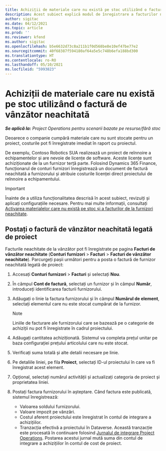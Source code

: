 ```yaml
---
title: Achiziții de materiale care nu există pe stoc utilizând o factură de vânzător neachitată
description: Acest subiect explică modul de înregistrare a facturilor neachitate de la furnizor.
author: sigitac
ms.date: 04/12/2021
ms.topic: article
ms.prod: ''
ms.reviewer: kfend
ms.author: sigitac
ms.openlocfilehash: b5e6632d73c8a211b1f0d568be8e10ef47be77e2
ms.sourcegitcommit: 40f68387f594180af64a5e5c748b6efa188bd300
ms.translationtype: HT
ms.contentlocale: ro-RO
ms.lasthandoff: 05/10/2021
ms.locfileid: "5993823"
---
```

# <a name="purchase-non-stocked-materials-using-a-pending-vendor-invoice"></a>Achiziții de materiale care nu există pe stoc utilizând o factură de vânzător neachitată

_**Se aplică la:** Project Operations pentru scenarii bazate pe resurse/fără stoc_

Deoarece o companie cumpără materiale care nu sunt stocate pentru un proiect, costurile pot fi înregistrate imediat în raport cu proiectul. 

De exemplu, Contoso Robotics SUA realizează un proiect de reînnoire a echipamentelor și are nevoie de licențe de software. Aceste licențe sunt achiziționate de la un furnizor terță parte.  Folosind Dynamics 365 Finance, funcționarul de conturi furnizori înregistrează un document de factură neachitată a furnizorului și atribuie costurile licenței direct proiectului de reînnoire a echipamentului. 

> [!IMPORTANT]
> Înainte de a utiliza funcționalitatea descrisă în acest subiect, revizuiți și aplicați configurațiile necesare. Pentru mai multe informații, consultați [Activarea materialelor care nu există pe stoc și a facturilor de la furnizori neachitate](configure-materials-nonstocked.md). 

## <a name="post-a-project-related-pending-vendor-invoice"></a>Postați o factură de vânzător neachitată legată de proiect 

Facturile neachitate de la vânzător pot fi înregistrate pe pagina **Facturi de vânzător neachitate** (**Conturi furnizori** > **Facturi** > **Facturi de vânzător neachitate**). Parcurgeți pașii următori pentru a posta o factură de furnizor neachitată legată de proiect:

1. Accesați **Conturi furnizori** > **Facturi** și selectați **Nou**. 
2. În câmpul **Cont de factură**, selectați un furnizor și în câmpul **Număr**, introduceți identificarea facturii furnizorului.
3. Adăugați o linie la factura furnizorului și în câmpul **Numărul de element**, selectați elementul care nu este stocat cumpărat de la furnizor. 

    > [!NOTE]
    > Liniile de facturare ale furnizorului care se bazează pe o categorie de achiziții nu pot fi înregistrate în cadrul proiectului. 
    
5. Adăugați cantitatea achiziționată. Sistemul va completa prețul unitar pe baza configurației prețului articolului care nu este stocat. 
6. Verificați suma totală și alte detalii necesare pe linie.
7. Pe detaliile liniei, pe fila **Proiect**, selectați ID-ul proiectului în care va fi înregistrat acest element.
8. Opțional, selectați numărul activității și actualizați categoria de proiect și proprietatea liniei.
9. Postați factura furnizorului în așteptare. Când factura este publicată, sistemul înregistrează:
    
    - Valoarea soldului furnizorului.
    - Valoare impozit pe vânzări.
    - Costul aferent proiectului este înregistrat în contul de integrare a achizițiilor.
    - Tranzacția efectivă a proiectului în Dataverse. Această tranzacție este procesată în continuare folosind [Jurnalul de integrare Project Operations](../project-accounting/project-operations-integration-journal.md). Postarea acestui jurnal mută suma din contul de integrare a achizițiilor în contul de cost de proiect.
